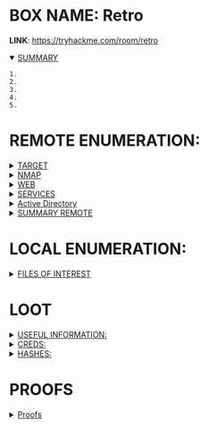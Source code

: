# BOX NAME: Retro
**LINK**: https://tryhackme.com/room/retro

<details open><summary><ins>SUMMARY</ins></summary>

```
1. 
2. 
3. 
4. 
5.

```
</details>

# REMOTE ENUMERATION:

<details><summary><ins>TARGET</ins></summary>

```
[+] IP:		10.10.144.213
[+] URL:	
```
</details>
<details><summary><ins>NMAP</ins></summary>

```
└─$ nmap -sV -sC 10.10.144.213 -p- -oN nmap-retro.log
Starting Nmap 7.93 ( https://nmap.org ) at 2023-05-12 11:08 CEST
Nmap scan report for 10.10.144.213
Host is up (0.052s latency).                                                                                        
Not shown: 65533 filtered tcp ports (no-response)                                                                   
PORT     STATE SERVICE       VERSION                                                                                
80/tcp   open  http          Microsoft IIS httpd 10.0                                                               
| http-methods:                                                                                                     
|_  Potentially risky methods: TRACE                                                                                
|_http-server-header: Microsoft-IIS/10.0                                                                            
|_http-title: IIS Windows Server                                                                                    
3389/tcp open  ms-wbt-server Microsoft Terminal Services                                                            
| ssl-cert: Subject: commonName=RetroWeb                                                                            
| Not valid before: 2023-05-11T08:25:28                                                                             
|_Not valid after:  2023-11-10T08:25:28                                                                             
|_ssl-date: 2023-05-12T09:10:58+00:00; +1s from scanner time.
| rdp-ntlm-info: 
|   Target_Name: RETROWEB
|   NetBIOS_Domain_Name: RETROWEB
|   NetBIOS_Computer_Name: RETROWEB
|   DNS_Domain_Name: RetroWeb
|   DNS_Computer_Name: RetroWeb
|   Product_Version: 10.0.14393
|_  System_Time: 2023-05-12T09:10:53+00:00
Service Info: OS: Windows; CPE: cpe:/o:microsoft:windows

Service detection performed. Please report any incorrect results at https://nmap.org/submit/ .
Nmap done: 1 IP address (1 host up) scanned in 117.97 seconds
```
</details>
<details><summary><ins>WEB</ins></summary>

whatweb-scan
```

```

nikto-scan
```

```

fuzzing
```
/retro [a wordpress site]

```
other
```
|    |\/| [__  |___ |___ |_/  by @r3dhax0r
|___ |  | ___| |___ |___ | \_ Version 1.1.3 K-RONA


 [+]  Deep Scan Results  [+] 

 ┏━Target: 10.10.144.213
 ┃
 ┠── CMS: WordPress
 ┃    │
 ┃    ├── Version: 5.2.1
 ┃    ╰── URL: https://wordpress.org
 ┃
 ┠──[WordPress Deepscan]
 ┃    │
 ┃    ├── Readme file found: http://10.10.144.213/retro//readme.html
 ┃    ├── License file: http://10.10.144.213/retro//license.txt
 ┃    │
 ┃    ├── Themes Enumerated: 1
 ┃    │    │
 ┃    │    ╰── Theme: 90s-retro
 ┃    │        │
 ┃    │        ├── Version: 5.2.1
 ┃    │        ╰── URL: http://10.10.144.213/retro//wp-content/themes/90s-retro
 ┃    │
 ┃    │
 ┃    ├── Usernames harvested: 1
 ┃    │    ╰── wade
 ┃    │
 ┃
 ┠── Result: /home/jockemedlinux/offsec/CONFIGS/Result/10.10.144.213_retro/cms.json
 ┃
 ┗━Scan Completed in 13.59 Seconds, using 45 Requests



 CMSeeK says ~ adieu
                      
```

</details>

<details><summary><ins>SERVICES</ins></summary>

FTP
```

```

SSH
```

```

SNMP
```

```

DNS
```

```

MAILSERVICES (POP, IMAP, SMTP)
```

```

LDAP
```

```

RDP
```
Remote desktop running on 3389.

```

</details>

<details><summary><ins>Active Directory</ins></summary>

Active Directory
```

```
</details>

<details><summary><ins>SUMMARY REMOTE</ins></summary>

```
1. Found a special note on the wordpres site. Parzival. and a username.
2. The wp-admin login page redirects to a https:localhost interface. We could do some proxymagic but we can already login in the box.
3.
```
</details>

# LOCAL ENUMERATION:

<details><summary><ins>FILES OF INTEREST</ins></summary>

**SYSTEMINFO**:
```
Host Name:                 RETROWEB
OS Name:                   Microsoft Windows Server 2016 Standard
OS Version:                10.0.14393 N/A Build 14393
OS Manufacturer:           Microsoft Corporation
OS Configuration:          Standalone Server
OS Build Type:             Multiprocessor Free
Registered Owner:          Windows User
Registered Organization:
Product ID:                00377-60000-00000-AA325
Original Install Date:     12/8/2019, 10:50:43 PM
System Boot Time:          5/12/2023, 1:24:29 AM
System Manufacturer:       Xen
System Model:              HVM domU
System Type:               x64-based PC
Processor(s):              1 Processor(s) Installed.
                           [01]: Intel64 Family 6 Model 63 Stepping 2 GenuineIntel ~2400 Mhz
BIOS Version:              Xen 4.11.amazon, 8/24/2006
Windows Directory:         C:\Windows
System Directory:          C:\Windows\system32
Boot Device:               \Device\HarddiskVolume1
System Locale:             en-us;English (United States)
Input Locale:              en-us;English (United States)
Time Zone:                 (UTC-08:00) Pacific Time (US & Canada)
Total Physical Memory:     2,048 MB
Available Physical Memory: 901 MB
Virtual Memory: Max Size:  3,200 MB
Virtual Memory: Available: 1,934 MB
Virtual Memory: In Use:    1,266 MB
Page File Location(s):     C:\pagefile.sys
Domain:                    WORKGROUP
Logon Server:              \\RETROWEB
Hotfix(s):                 1 Hotfix(s) Installed.
                           [01]: KB3192137
Network Card(s):           1 NIC(s) Installed.
                           [01]: AWS PV Network Device
                                 Connection Name: Ethernet
                                 DHCP Enabled:    Yes
                                 DHCP Server:     10.10.0.1
                                 IP address(es)
                                 [01]: 10.10.144.213
                                 [02]: fe80::999:ab45:d1b7:ed3f
Hyper-V Requirements:      A hypervisor has been detected. Features required for Hyper-V will not be displayed.

C:\Users\Wade>whoami /priv

PRIVILEGES INFORMATION
----------------------

Privilege Name                Description                    State
============================= ============================== ========
SeChangeNotifyPrivilege       Bypass traverse checking       Enabled
SeIncreaseWorkingSetPrivilege Increase a process working set Disabled
```

**FIREWALL / AV**:

```
C:\Users\Wade>sc query windefend

Public Profile Settings:
----------------------------------------------------------------------
State                                 ON
Firewall Policy                       BlockInbound,AllowOutbound
LocalFirewallRules                    N/A (GPO-store only)
LocalConSecRules                      N/A (GPO-store only)
InboundUserNotification               Disable
RemoteManagement                      Disable
UnicastResponseToMulticast            Enable

Logging:
LogAllowedConnections                 Disable
LogDroppedConnections                 Disable
FileName                              %systemroot%\system32\LogFiles\Firewall\pfirewall.log
MaxFileSize                           4096

Ok.
```
**SERVICES**:

```

```
**OTHERS**:

```
 1   exploit/windows/local/bypassuac_sdclt                          Yes                      The target appears to be vulnerable.
 2   exploit/windows/local/cve_2019_1458_wizardopium                Yes                      The target appears to be vulnerable.
 3   exploit/windows/local/cve_2020_1048_printerdemon               Yes                      The target appears to be vulnerable.
 4   exploit/windows/local/cve_2020_1337_printerdemon               Yes                      The target appears to be vulnerable.
 5   exploit/windows/local/cve_2022_21999_spoolfool_privesc         Yes                      The target appears to be vulnerable


```
</details>


# LOOT

<details><summary><ins>USEFUL INFORMATION:</ins></summary>

**Kernel Info:**
*file /bin/bash ; echo -e " \\n" && lsb_release -a ; echo -e "\\n" && uname -a*
```

```
</details>

<details><summary><ins>CREDS:</ins></summary>

```
username:password
wade:parzival


wordpressuser567
YSPgW[%C.mQE
```
</details>

<details><summary><ins>HASHES:</ins></summary>

```

```
</details>

# PROOFS

<details><summary><ins>Proofs</ins></summary>

Final payload:
```

```

```
user.txt:3b99fbdc6d430bfb51c72c651a261927
```

```

```

</details>